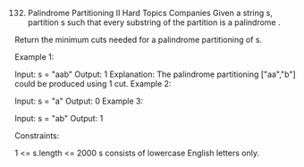 132. Palindrome Partitioning II
     Hard
     Topics
     Companies
     Given a string s, partition s such that every
     substring
     of the partition is a
     palindrome
     .

Return the minimum cuts needed for a palindrome partitioning of s.



Example 1:

Input: s = "aab"
Output: 1
Explanation: The palindrome partitioning ["aa","b"] could be produced using 1 cut.
Example 2:

Input: s = "a"
Output: 0
Example 3:

Input: s = "ab"
Output: 1


Constraints:

1 <= s.length <= 2000
s consists of lowercase English letters only.